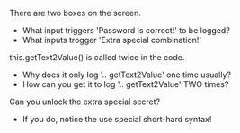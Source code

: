 There are two <TextInput /> boxes on the screen.

- What input triggers 'Password is correct!' to be logged?
- What inputs trogger 'Extra special combination!'

this.getText2Value() is called twice in the code.
- Why does it only log '.. getText2Value' one time usually?
- How can you get it to log '.. getText2Value' TWO times?

Can you unlock the extra special secret?
- If you do, notice the use special short-hard syntax!

